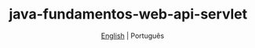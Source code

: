 # java-fundamentos-web-api-servlet

<p align="center">
	<a href="https://github.com/samlatavares/frontend-flexbox-gchart/blob/master/README.md">English</a> | <span>Português</span>
</p>